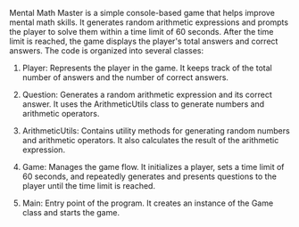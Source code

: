 Mental Math Master is a simple console-based game that helps improve mental math skills. It generates random arithmetic expressions and prompts the player to solve them within a time limit of 60 seconds. After the time limit is reached, the game displays the player's total answers and correct answers.
The code is organized into several classes:

1. Player: Represents the player in the game. It keeps track of the total number of answers and the number of correct answers.

2. Question: Generates a random arithmetic expression and its correct answer. It uses the ArithmeticUtils class to generate numbers and arithmetic operators.

3. ArithmeticUtils: Contains utility methods for generating random numbers and arithmetic operators. It also calculates the result of the arithmetic expression.

4. Game: Manages the game flow. It initializes a player, sets a time limit of 60 seconds, and repeatedly generates and presents questions to the player until the time limit is reached.

5. Main: Entry point of the program. It creates an instance of the Game class and starts the game.
